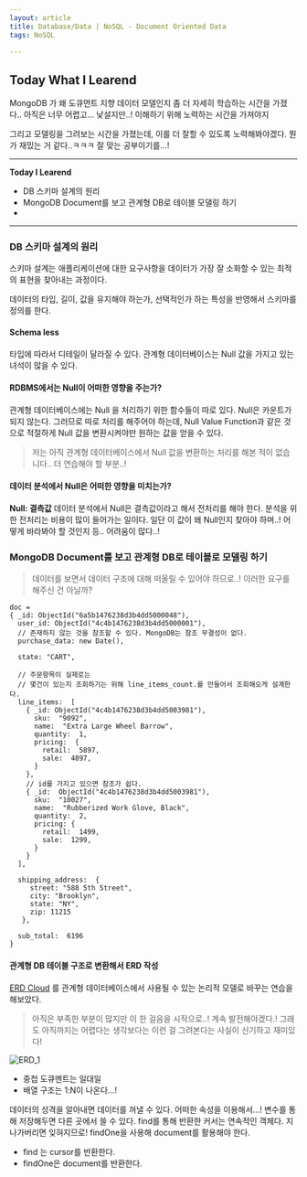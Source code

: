 ```yaml
---
layout: article
title: Database/Data | NoSQL - Document Oriented Data
tags: NoSQL

---
```


## **Today What I Learend**  

MongoDB 가 왜 도큐먼트 지향 데이터 모델인지 좀 더 자세히 학습하는 시간을 가졌다.. 아직은 너무 어렵고... 낯설지만..!
이해하기 위해 노력하는 시간을 가져야지

그리고 모델링을 그려보는 시간을 가졌는데, 이를 더 잘할 수 있도록 
노력해봐야겠다. 뭔가 재밌는 거 같다..ㅋㅋㅋ 잘 맞는 공부이기를...!


---
**Today I Learend**

- DB 스키마 설계의 원리
- MongoDB Document를 보고 관계형 DB로 테이블 모댈링 하기
- 

---

### DB 스키마 설계의 원리

스키마 설계는 애플리케이션에 대한 요구사항을 데이터가 가장 잘 소화할 수 있는 최적의 표현을 찾아내는 과정이다.

데이터의 타입, 길이, 값을 유지해야 하는가, 선택적인가 하는 특성을 반영해서 스키마를 정의를 한다.

#### Schema less

타입에 따라서 디테일이 달라질 수 있다.
관계형 데이터베이스는 Null 값을 가지고 있는 녀석이 많을 수 있다.

#### RDBMS에서는 Null이 어떠한 영향을 주는가?

관계형 데이터베이스에는 Null 을 처리하기 위한 함수들이 따로 있다. Null은 카운트가 되지 않는다. 그러므로 따로 처리를 해주어야 하는데, Null Value Function과 같은 것으로 적절하게 Null 값을 변환시켜야만
원하는 값을 얻을 수 있다.

> 저는 아직 관계형 데이터베이스에서 Null 값을 변환하는 처리를 해본 적이 없습니다.. 더 연습해야 할 부분..!

#### 데이터 분석에서 Null은 어떠한 영향을 미치는가?
**Null: 결측값**
데이터 분석에서 Null은 결측값이라고 해서 전처리를 해야 한다. 분석을 위한 전처리는 비용이 많이 들어가는 일이다. 일단 이 값이 왜 Null인지 찾아야 하며..! 어떻게 바라봐야 할 것인지 등.. 어려움이 많다..!


### MongoDB Document를 보고 관계형 DB로 테이블로 모델링 하기

> 데이터를 보면서 데이터 구조에 대해 떠올릴 수 있어야 하므로..! 이러한 요구를 해주신 건 아닐까?

```mongodb
doc =
{ _id: ObjectId("6a5b1476238d3b4dd5000048"),
  user_id: ObjectId("4c4b1476238d3b4dd5000001"),
  // 존재하지 않는 것을 참조할 수 있다. MongoDB는 참조 무결성이 없다.
  purchase_data: new Date(),

  state: "CART",

  // 주문항목이 실제로는
  // 몇건이 있는지 조회하기는 위해 line_items_count.를 만들어서 조회해오게 설계한다.
  line_items:  [ 
    { _id: ObjectId("4c4b1476238d3b4dd5003981"),
      sku:  "9092",
      name:  "Extra Large Wheel Barrow",
      quantity:  1,
      pricing:  {
        retail:  5897,
        sale:  4897,
      }
    },
    // id를 가지고 있으면 참조가 쉽다.
    { _id:  ObjectId("4c4b1476238d3b4dd5003981"),
      sku:  "10027",
      name:  "Rubberized Work Glove, Black",
      quantity:  2,
      pricing: {
        retail:  1499,
        sale:  1299,
      }
    }
  ],

  shipping_address:  {
     street: "588 5th Street",
     city: "Brooklyn",
     state: "NY",
     zip: 11215
   },

  sub_total:  6196
}
```

#### 관계형 DB 테이블 구조로 변환해서 ERD 작성

[ERD Cloud](https://www.erdcloud.com/d/o7q5xcQuyHSf8MtfP) 를 관계형 데이터베이스에서 사용될 수 있는 논리적 모델로 바꾸는 연습을 해보았다.

> 아직은 부족한 부분이 많지만 이 한 걸음을 시작으로..! 계속 발전해야겠다.! 그래도 아직까지는 어렵다는 생각보다는 이런 걸 그려본다는 사실이 신기하고 재미있다!

![ERD_1](https://user-images.githubusercontent.com/40027211/71552913-ac99e480-2a48-11ea-99b8-6e2517b0553c.PNG)


- 중첩 도큐멘트는 일대일
- 배열 구조는 1:N이 나온다...!


데이터의 성격을 알아내면 데이터를 꺼낼 수 있다. 어떠한 속성을 이용해서...! 
변수를 통해 저장해두면 다른 곳에서 쓸 수 있다.
find를 통해 반환한 커서는 연속적인 객체다. 지나가버리면 잊혀지므로! findOne을 사용해 document를 활용해야 한다.

- find 는 cursor를 반환한다.
- findOne은 document를 반환한다.

